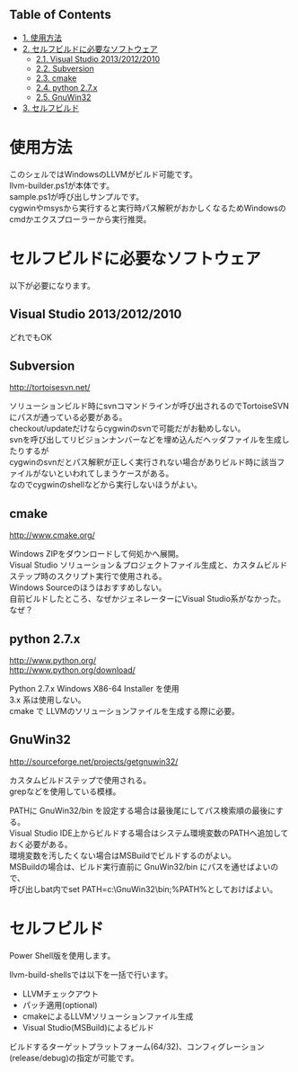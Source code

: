 <div id="table-of-contents">
<h2>Table of Contents</h2>
<div id="text-table-of-contents">
<ul>
<li><a href="#sec-1">1. 使用方法</a></li>
<li><a href="#sec-2">2. セルフビルドに必要なソフトウェア</a>
<ul>
<li><a href="#sec-2-1">2.1. Visual Studio 2013/2012/2010</a></li>
<li><a href="#sec-2-2">2.2. Subversion</a></li>
<li><a href="#sec-2-3">2.3. cmake</a></li>
<li><a href="#sec-2-4">2.4. python 2.7.x</a></li>
<li><a href="#sec-2-5">2.5. GnuWin32</a></li>
</ul>
</li>
<li><a href="#sec-3">3. セルフビルド</a></li>
</ul>
</div>
</div>



# 使用方法<a id="sec-1" name="sec-1"></a>

このシェルではWindowsのLLVMがビルド可能です。  
llvm-builder.ps1が本体です。  
sample.ps1が呼び出しサンプルです。  
cygwinやmsysから実行すると実行時パス解釈がおかしくなるためWindowsのcmdかエクスプローラーから実行推奨。  

# セルフビルドに必要なソフトウェア<a id="sec-2" name="sec-2"></a>

以下が必要になります。  

## Visual Studio 2013/2012/2010<a id="sec-2-1" name="sec-2-1"></a>

どれでもOK  

## Subversion<a id="sec-2-2" name="sec-2-2"></a>

<http://tortoisesvn.net/>  

ソリューションビルド時にsvnコマンドラインが呼び出されるのでTortoiseSVNにパスが通っている必要がある。  
checkout/updateだけならcygwinのsvnで可能だがお勧めしない。  
svnを呼び出してリビジョンナンバーなどを埋め込んだヘッダファイルを生成したりするが  
cygwinのsvnだとパス解釈が正しく実行されない場合がありビルド時に該当ファイルがないといわれてしまうケースがある。  
なのでcygwinのshellなどから実行しないほうがよい。  

## cmake<a id="sec-2-3" name="sec-2-3"></a>

<http://www.cmake.org/>  

Windows ZIPをダウンロードして何処かへ展開。  
Visual Studio ソリューション＆プロジェクトファイル生成と、カスタムビルドステップ時のスクリプト実行で使用される。  
Windows Sourceのほうはおすすめしない。  
自前ビルドしたところ、なぜかジェネレーターにVisual Studio系がなかった。なぜ？  

## python 2.7.x<a id="sec-2-4" name="sec-2-4"></a>

<http://www.python.org/>  
<http://www.python.org/download/>  

Python 2.7.x Windows X86-64 Installer を使用  
3.x 系は使用しない。  
cmake で LLVMのソリューションファイルを生成する際に必要。  

## GnuWin32<a id="sec-2-5" name="sec-2-5"></a>

<http://sourceforge.net/projects/getgnuwin32/>     

カスタムビルドステップで使用される。  
grepなどを使用している模様。  

PATHに GnuWin32/bin を設定する場合は最後尾にしてパス検索順の最後にする。  
Visual Studio IDE上からビルドする場合はシステム環境変数のPATHへ追加しておく必要がある。  
環境変数を汚したくない場合はMSBuildでビルドするのがよい。  
MSBuildの場合は、ビルド実行直前に GnuWin32/bin にパスを通せばよいので、  
呼び出しbat内でset PATH=c:\GnuWin32\bin;%PATH%としておけばよい。  

# セルフビルド<a id="sec-3" name="sec-3"></a>

Power Shell版を使用します。  

llvm-build-shellsでは以下を一括で行います。  
-   LLVMチェックアウト
-   パッチ適用(optional)
-   cmakeによるLLVMソリューションファイル生成
-   Visual Studio(MSBuild)によるビルド

ビルドするターゲットプラットフォーム(64/32)、コンフィグレーション(release/debug)の指定が可能です。
